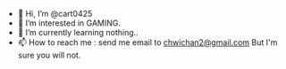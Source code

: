 - 👋 Hi, I’m @cart0425
- 👀 I’m interested in GAMING.
- 🌱 I’m currently learning nothing..
- 📫 How to reach me : send me email to chwichan2@gmail.com           But I'm sure you will not.
